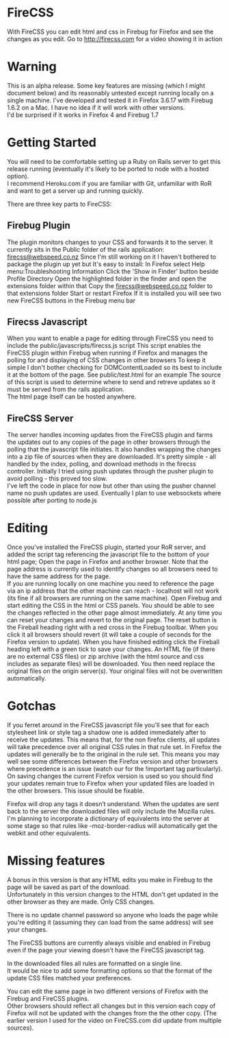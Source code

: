 FireCSS
=======
With FireCSS you can edit html and css in Firebug for Firefox and see the changes as you edit.  Go to http://firecss.com for a video showing it in action

Warning
=======
This is an alpha release.  Some key features are missing (which I might document below) and its reasonably untested except running locally on a single machine.
I've developed and tested it in Firefox 3.6.17 with Firebug 1.6.2 on a Mac.  I have no idea if it will work with other versions.  
I'd be surprised if it works in Firefox 4 and Firebug 1.7

Getting Started
===============
You will need to be comfortable setting up a Ruby on Rails server to get this release running (eventually it's likely to be ported to node with a hosted option).  
I recommend Heroku.com if you are familiar with Git, unfamiliar with RoR and want to get a server up and running quickly.

There are three key parts to FireCSS:

Firebug Plugin
--------------
The plugin monitors changes to your CSS and forwards it to the server.
It currently sits in the Public folder of the rails application: firecss@webspeed.co.nz
Since I'm still working on it I haven't bothered to package the plugin up yet but It's easy to install:
In Firefox select Help menu:Troubleshooting Information
Click the 'Show in Finder' button beside Profile Directory
Open the highlighted folder in the finder and open the extensions folder within that
Copy the firecss@webspeed.co.nz folder to that extensions folder
Start or restart Firefox
If it is installed you will see two new FireCSS buttons in the Firebug menu bar

Firecss Javascript
------------------
When you want to enable a page for editing through FireCSS you need to include the public/javascripts/firecss.js script
This script enables the FireCSS plugin within Firebug when running if Firefox and manages the polling for and displaying of CSS changes in other browsers
To keep it simple I don't bother checking for DOMContentLoaded so its best to include it at the bottom of the page.  See public/test.html for an example
The source of this script is used to determine where to send and retreve updates so it must be served from the rails application.  
The html page itself can be hosted anywhere.

FireCSS Server
--------------
The server handles incoming updates from the FireCSS plugin and farms the updates out to any copies of the page in other browsers through the polling that the javascript file initiates.
It also handles wrapping the changes into a zip file of sources when they are downloaded.
It's pretty simple - all handled by the index, polling, and download methods in the firecss controller.
Initially I tried using push updates through the pusher plugin to avoid polling - this proved too slow.  
I've left the code in place for now but other than using the pusher channel name no push updates are used.
Eventually I plan to use websockets where possible after porting to node.js

Editing
=======
Once you've installed the FireCSS plugin, started your RoR server, and added the script tag referencing the javascript file to the bottom of your html page;
Open the page in Firefox and another browser.
Note that the page address is currently used to identify changes so all browsers need to have the same address for the page.  
If you are running locally on one machine you need to reference the page via an ip address that the other machine can reach - localhost will not work (its fine if all browsers are running on the same machine).
Open Firebug and start editing the CSS in the html or CSS panels.  You should be able to see the changes reflected in the other page almost immediately.
At any time you can reset your changes and revert to the original page.
The reset button is the Fireball heading right with a red cross in the Firebug toolbar.
When you click it all browsers should revert (it will take a couple of seconds for the Firefox version to update).
When you have finished editing click the Fireball heading left with a green tick to save your changes.
An HTML file (if there are no external CSS files) or zip archive (with the html source and css includes as separate files) will be downloaded.
You then need replace the original files on the origin server(s). Your original files will not be overwritten automatically.
 

Gotchas
=======
If you ferret around in the FireCSS javascript file you'll see that for each stylesheet link or style tag a shadow one is added immediately after to receive the updates.
This means that, for the non firefox clients, all updates will take precedence over all original CSS rules in that rule set.  In Firefox the updates will generally be to the original in the rule set.
This means you may well see some differences between the Firefox version and other browsers where precedence is an issue (watch our for the !important tag particularly).
On saving changes the current Firefox version is used so you should find your updates remain true to Firefox when your updated files are loaded in the other browsers.
This issue should be fixable.

Firefox will drop any tags it doesn’t understand.  When the updates are sent back to the server the downloaded files will only include the Mozilla rules.
I'm planning to incorporate a dictionary of equivalents into the server at some stage so that rules like -moz-border-radius will automatically get the webkit and other equivalents.



Missing features
================
A bonus in this version is that any HTML edits you make in Firebug to the page will be saved as part of the download.  
Unfortunately in this version changes to the HTML don't get updated in the other browser as they are made.  Only CSS changes.

There is no update channel password so anyone who loads the page while you're editing it (assuming they can load from the same address) will see your changes.

The FireCSS buttons are currently always visible and enabled in Firebug even if the page your viewing doesn't have the FireCSS javascript tag.

In the downloaded files all rules are formatted on a single line.  
It would be nice to add some formatting options so that the format of the update CSS files matched your preferences.

You can edit the same page in two different versions of Firefox with the Firebug and FireCSS plugins.  
Other browsers should reflect all changes but in this version each copy of Firefox will not be updated with the changes from the the other copy.
(The earlier version I used for the video on FireCSS.com did update from multiple sources).
